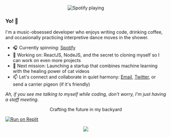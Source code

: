 <p align="center">
  <img src="https://spotify-github-profile.vercel.app/api/view?uid=thu08xix769yg9vce7dvduagk&cover_image=true&theme=novatorem&show_offline=false&background_color=f9f5e7&interchange=false&bar_color=a7727d&bar_color_cover=false" alt="Spotify playing" />
</p>

### Yo! 👋

I'm a music-obsessed developer who enjoys writing code, drinking coffee, and occasionally practicing interpretive dance moves in the shower.

- 🎧 Currently spinning: [Spotify](https://open.spotify.com/user/thu08xix769yg9vce7dvduagk?si=H_T9q3huSqqg0tQ5y5Sn5g)
- 🤖 Working on: ReactJS, NodeJS, and the secret to cloning myself so I can work on even more projects
- 🚀 Next mission: Launching a startup that combines machine learning with the healing power of cat videos
- 📫 Let's connect and collaborate in quiet harmony: [Email](mailto:kiingabbe47@gmail.com), [Twitter](https://twitter.com/MoayedEllah), or send a carrier pigeon (if it's friendly)

*Ah, if you see me talking to myself while coding, don't worry, I'm just having a staff meeting.*

<p align="center">
  Crafting the future in my backyard
</p>

[![Run on Replit](https://replit.com/badge/github/your-username/your-repo)](https://replit.com/@your-username/your-replit-name)


<p align="center">
  <a href="https://www.buymeacoffee.com/moayed"><img src="https://img.buymeacoffee.com/button-api/?text=Buy me a coffee&emoji=&slug=moayed&button_colour=3C6255&font_colour=EAE7B1&font_family=Lato&outline_colour=EAE7B1&coffee_colour=EAE7B1" /></a>
</p>
